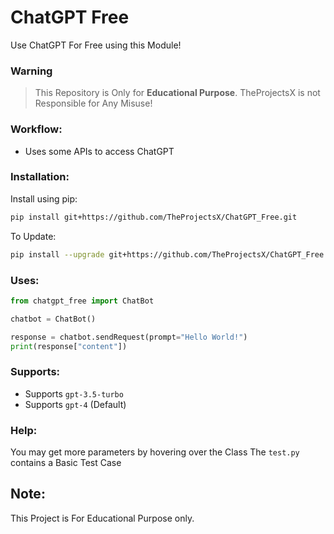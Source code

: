 # ChatGPT Free

Use ChatGPT For Free using this Module!

### Warning

> This Repository is Only for **Educational Purpose**. TheProjectsX is not Responsible for Any Misuse!

### Workflow:

- Uses some APIs to access ChatGPT

### Installation:

Install using pip:

```bash
pip install git+https://github.com/TheProjectsX/ChatGPT_Free.git
```

To Update:

```bash
pip install --upgrade git+https://github.com/TheProjectsX/ChatGPT_Free.git
```

### Uses:

```python
from chatgpt_free import ChatBot

chatbot = ChatBot()

response = chatbot.sendRequest(prompt="Hello World!")
print(response["content"])
```

### Supports:

- Supports `gpt-3.5-turbo`
- Supports `gpt-4` (Default)

### Help:

You may get more parameters by hovering over the Class
The `test.py` contains a Basic Test Case

## Note:

This Project is For Educational Purpose only.
